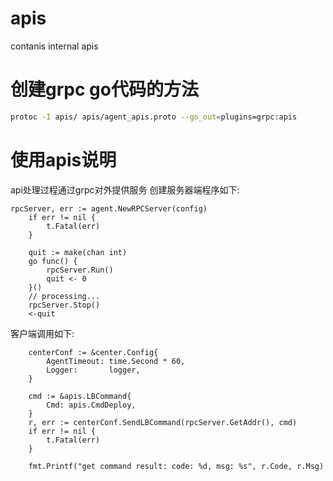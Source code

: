 apis
===
contanis internal apis

# 创建grpc go代码的方法
```bash
protoc -I apis/ apis/agent_apis.proto --go_out=plugins=grpc:apis
```

# 使用apis说明
api处理过程通过grpc对外提供服务
创建服务器端程序如下:
```golang
rpcServer, err := agent.NewRPCServer(config)
	if err != nil {
		t.Fatal(err)
	}

	quit := make(chan int)
	go func() {
		rpcServer.Run()
		quit <- 0
	}()
	// processing...
	rpcServer.Stop()
	<-quit
```

客户端调用如下:
```golang
    centerConf := &center.Config{
		AgentTimeout: time.Second * 60,
		Logger:       logger,
	}

	cmd := &apis.LBCommand{
		Cmd: apis.CmdDeploy,
	}
	r, err := centerConf.SendLBCommand(rpcServer.GetAddr(), cmd)
	if err != nil {
		t.Fatal(err)
	}

	fmt.Printf("get command result: code: %d, msg: %s", r.Code, r.Msg)
```